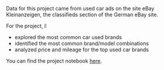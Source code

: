 Data for this project came from used car ads on the site eBay Kleinanzeigen, the classifieds section of the German eBay site. 

For the project, I:

- explored the most common car used brands
- identified the most common brand/model combinations
- analyzed price and mileage for the top used car brands

You can find the project notebook [here](https://github.com/shelbybachman/used-car-ads/blob/main/used-car-ads.ipynb).
